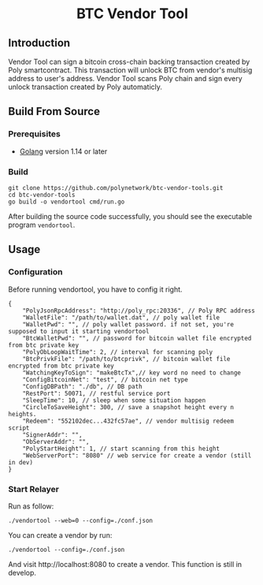 <h1 align="center">BTC Vendor Tool</h1>

## Introduction

Vendor Tool can sign a bitcoin cross-chain backing transaction created by Poly smartcontract. This transaction will unlock BTC from vendor's multisig address to user's address. Vendor Tool scans Poly chain and sign every unlock transaction created by Poly automaticly.

## Build From Source

### Prerequisites

- [Golang](https://golang.org/doc/install) version 1.14 or later

### Build

```shell
git clone https://github.com/polynetwork/btc-vendor-tools.git
cd btc-vendor-tools
go build -o vendortool cmd/run.go
```

After building the source code successfully,  you should see the executable program `vendortool`. 

## Usage

### Configuration

Before running vendortool, you have to config it right.

```
{
	"PolyJsonRpcAddress": "http://poly_rpc:20336", // Poly RPC address
	"WalletFile": "/path/to/wallet.dat", // poly wallet file
	"WalletPwd": "", // poly wallet password. if not set, you're supposed to input it starting vendortool
	"BtcWalletPwd": "", // password for bitcoin wallet file encrypted from btc private key
	"PolyObLoopWaitTime": 2, // interval for scanning poly
	"BtcPrivkFile": "/path/to/btcprivk", // bitcoin wallet file encrypted from btc private key
	"WatchingKeyToSign": "makeBtcTx",// key word no need to change
	"ConfigBitcoinNet": "test", // bitcoin net type
	"ConfigDBPath": "./db", // DB path
	"RestPort": 50071, // restful service port
	"SleepTime": 10, // sleep when some situation happen
	"CircleToSaveHeight": 300, // save a snapshot height every n heights.
	"Redeem": "552102dec...432fc57ae", // vendor multisig redeem script
	"SignerAddr": "",
	"ObServerAddr": "",
	"PolyStartHeight": 1, // start scanning from this height
	"WebServerPort": "8080" // web service for create a vendor (still in dev)
}
```

### Start Relayer

Run as follow:

```
./vendortool --web=0 --config=./conf.json
```

You can create a vendor by run:

```
./vendortool --config=./conf.json
```

And visit http://localhost:8080 to create a vendor. This function is still in develop.

